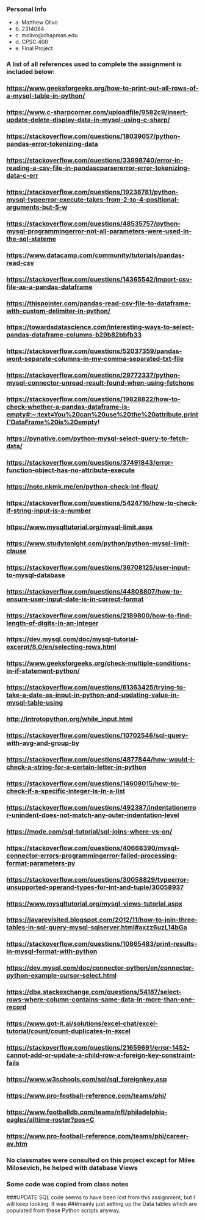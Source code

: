 ### Personal Info
<ul>
<li>a. Matthew Olivo</li>
<li>b. 2314084</li>
<li>c. molivo@chapman.edu</li>
<li>d. CPSC 408 </li>
<li>e. Final Project</li>
</ul>


### A list of all	references	used to	complete	the	assignment is included below:

### https://www.geeksforgeeks.org/how-to-print-out-all-rows-of-a-mysql-table-in-python/
### https://www.c-sharpcorner.com/uploadfile/9582c9/insert-update-delete-display-data-in-mysql-using-c-sharp/
### https://stackoverflow.com/questions/18039057/python-pandas-error-tokenizing-data
### https://stackoverflow.com/questions/33998740/error-in-reading-a-csv-file-in-pandascparsererror-error-tokenizing-data-c-err
### https://stackoverflow.com/questions/19238781/python-mysql-typeerror-execute-takes-from-2-to-4-positional-arguments-but-5-w
### https://stackoverflow.com/questions/48535757/python-mysql-programmingerror-not-all-parameters-were-used-in-the-sql-stateme
### https://www.datacamp.com/community/tutorials/pandas-read-csv
### https://stackoverflow.com/questions/14365542/import-csv-file-as-a-pandas-dataframe
### https://thispointer.com/pandas-read-csv-file-to-dataframe-with-custom-delimiter-in-python/
### https://towardsdatascience.com/interesting-ways-to-select-pandas-dataframe-columns-b29b82bbfb33
### https://stackoverflow.com/questions/52037359/pandas-wont-separate-columns-in-my-comma-separated-txt-file
### https://stackoverflow.com/questions/29772337/python-mysql-connector-unread-result-found-when-using-fetchone
### https://stackoverflow.com/questions/19828822/how-to-check-whether-a-pandas-dataframe-is-empty#:~:text=You%20can%20use%20the%20attribute,print('DataFrame%20is%20empty!
### https://pynative.com/python-mysql-select-query-to-fetch-data/
### https://stackoverflow.com/questions/37491843/error-function-object-has-no-attribute-execute
### https://note.nkmk.me/en/python-check-int-float/
### https://stackoverflow.com/questions/5424716/how-to-check-if-string-input-is-a-number
### https://www.mysqltutorial.org/mysql-limit.aspx
### https://www.studytonight.com/python/python-mysql-limit-clause 
### https://stackoverflow.com/questions/36708125/user-input-to-mysql-database
### https://stackoverflow.com/questions/44808807/how-to-ensure-user-input-date-is-in-correct-format
### https://stackoverflow.com/questions/2189800/how-to-find-length-of-digits-in-an-integer
### https://dev.mysql.com/doc/mysql-tutorial-excerpt/8.0/en/selecting-rows.html
### https://www.geeksforgeeks.org/check-multiple-conditions-in-if-statement-python/
### https://stackoverflow.com/questions/61363425/trying-to-take-a-date-as-input-in-python-and-updating-value-in-mysql-table-using
### http://introtopython.org/while_input.html
### https://stackoverflow.com/questions/10702546/sql-query-with-avg-and-group-by
### https://stackoverflow.com/questions/4877844/how-would-i-check-a-string-for-a-certain-letter-in-python
### https://stackoverflow.com/questions/14608015/how-to-check-if-a-specific-integer-is-in-a-list
### https://stackoverflow.com/questions/492387/indentationerror-unindent-does-not-match-any-outer-indentation-level
### https://mode.com/sql-tutorial/sql-joins-where-vs-on/
### https://stackoverflow.com/questions/40668390/mysql-connector-errors-programmingerror-failed-processing-format-parameters-py
### https://stackoverflow.com/questions/30058829/typeerror-unsupported-operand-types-for-int-and-tuple/30058937
### https://www.mysqltutorial.org/mysql-views-tutorial.aspx
### https://javarevisited.blogspot.com/2012/11/how-to-join-three-tables-in-sql-query-mysql-sqlserver.html#axzz6uzL14bGa
### https://stackoverflow.com/questions/10865483/print-results-in-mysql-format-with-python
### https://dev.mysql.com/doc/connector-python/en/connector-python-example-cursor-select.html
### https://dba.stackexchange.com/questions/54187/select-rows-where-column-contains-same-data-in-more-than-one-record
### https://www.got-it.ai/solutions/excel-chat/excel-tutorial/count/count-duplicates-in-excel
### https://stackoverflow.com/questions/21659691/error-1452-cannot-add-or-update-a-child-row-a-foreign-key-constraint-fails
### https://www.w3schools.com/sql/sql_foreignkey.asp
### https://www.pro-football-reference.com/teams/phi/
### https://www.footballdb.com/teams/nfl/philadelphia-eagles/alltime-roster?pos=C
### https://www.pro-football-reference.com/teams/phi/career-av.htm


### No classmates were consulted on this project except for Miles Milosevich, he helped with database Views
### Some code was copied from class notes

###UPDATE SQL code seems to have been lost from this assignment, but I will keep looking. It was ###mainly just setting up the Data tables which are populated from these Python scripts anyway.
